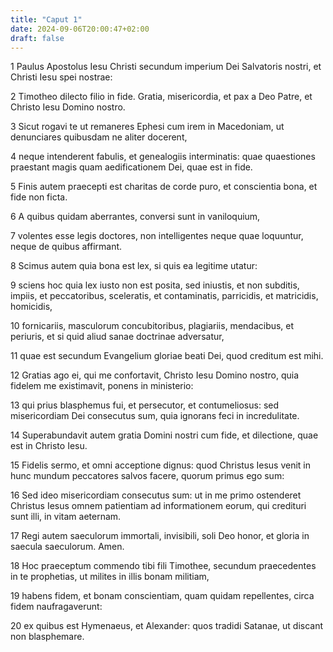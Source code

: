 ```yaml
---
title: "Caput 1"
date: 2024-09-06T20:00:47+02:00
draft: false
---
```



1 Paulus Apostolus Iesu Christi secundum imperium Dei Salvatoris nostri, et Christi Iesu spei nostrae:

2 Timotheo dilecto filio in fide. Gratia, misericordia, et pax a Deo Patre, et Christo Iesu Domino nostro.

3 Sicut rogavi te ut remaneres Ephesi cum irem in Macedoniam, ut denunciares quibusdam ne aliter docerent,

4 neque intenderent fabulis, et genealogiis interminatis: quae quaestiones praestant magis quam aedificationem Dei, quae est in fide.

5 Finis autem praecepti est charitas de corde puro, et conscientia bona, et fide non ficta.

6 A quibus quidam aberrantes, conversi sunt in vaniloquium,

7 volentes esse legis doctores, non intelligentes neque quae loquuntur, neque de quibus affirmant.

8 Scimus autem quia bona est lex, si quis ea legitime utatur:

9 sciens hoc quia lex iusto non est posita, sed iniustis, et non subditis, impiis, et peccatoribus, sceleratis, et contaminatis, parricidis, et matricidis, homicidis,

10 fornicariis, masculorum concubitoribus, plagiariis, mendacibus, et periuris, et si quid aliud sanae doctrinae adversatur,

11 quae est secundum Evangelium gloriae beati Dei, quod creditum est mihi.

12 Gratias ago ei, qui me confortavit, Christo Iesu Domino nostro, quia fidelem me existimavit, ponens in ministerio:

13 qui prius blasphemus fui, et persecutor, et contumeliosus: sed misericordiam Dei consecutus sum, quia ignorans feci in incredulitate.

14 Superabundavit autem gratia Domini nostri cum fide, et dilectione, quae est in Christo Iesu.

15 Fidelis sermo, et omni acceptione dignus: quod Christus Iesus venit in hunc mundum peccatores salvos facere, quorum primus ego sum:

16 Sed ideo misericordiam consecutus sum: ut in me primo ostenderet Christus Iesus omnem patientiam ad informationem eorum, qui credituri sunt illi, in vitam aeternam.

17 Regi autem saeculorum immortali, invisibili, soli Deo honor, et gloria in saecula saeculorum. Amen.

18 Hoc praeceptum commendo tibi fili Timothee, secundum praecedentes in te prophetias, ut milites in illis bonam militiam,

19 habens fidem, et bonam conscientiam, quam quidam repellentes, circa fidem naufragaverunt:

20 ex quibus est Hymenaeus, et Alexander: quos tradidi Satanae, ut discant non blasphemare.

